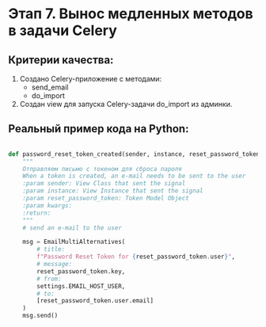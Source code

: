 # Этап 7. Вынос медленных методов в задачи Celery

## Критерии качества:

1. Создано Celery-приложение c методами:
   - send_email
   - do_import
2. Создан view для запуска Celery-задачи do_import из админки.

## Реальный пример кода на Python:

```python

def password_reset_token_created(sender, instance, reset_password_token, **kwargs):
    """
    Отправляем письмо с токеном для сброса пароля
    When a token is created, an e-mail needs to be sent to the user
    :param sender: View Class that sent the signal
    :param instance: View Instance that sent the signal
    :param reset_password_token: Token Model Object
    :param kwargs:
    :return:
    """
    # send an e-mail to the user

    msg = EmailMultiAlternatives(
        # title:
        f"Password Reset Token for {reset_password_token.user}",
        # message:
        reset_password_token.key,
        # from:
        settings.EMAIL_HOST_USER,
        # to:
        [reset_password_token.user.email]
    )
    msg.send()


```